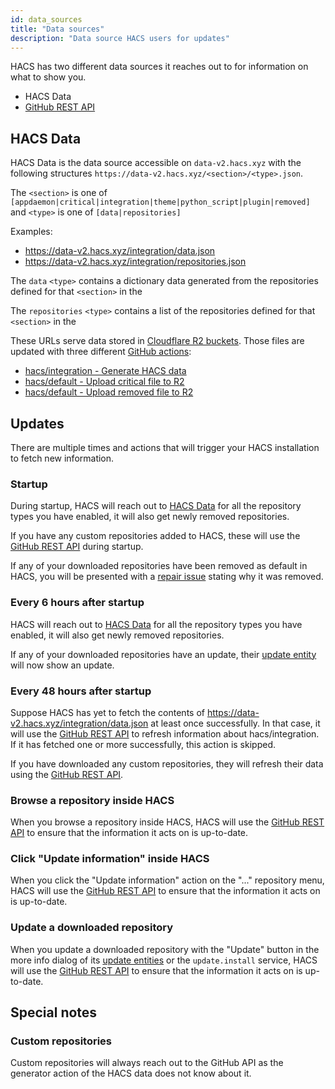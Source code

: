 ```yaml
---
id: data_sources
title: "Data sources"
description: "Data source HACS users for updates"
---
```


HACS has two different data sources it reaches out to for information on what to show you.

- HACS Data
- [GitHub REST API](https:/.github.com/en/rest)

## HACS Data

HACS Data is the data source accessible on `data-v2.hacs.xyz` with the following structures `https://data-v2.hacs.xyz/<section>/<type>.json`.

The `<section>` is one of `[appdaemon|critical|integration|theme|python_script|plugin|removed]` and `<type>` is one of `[data|repositories]`

Examples:

- https://data-v2.hacs.xyz/integration/data.json
- https://data-v2.hacs.xyz/integration/repositories.json

The `data` `<type>` contains a dictionary data generated from the repositories defined for that `<section>` in the 

The `repositories` `<type>` contains a list of the repositories defined for that `<section>` in the 

These URLs serve data stored in [Cloudflare R2 buckets](https://developers.cloudflare.com/r2/). Those files are updated with three different [GitHub actions](https://github.com/features/actions):
- [hacs/integration - Generate HACS data](https://github.com/hacs/integration/blob/main/.github/workflows/generate-hacs-data.yml)
- [hacs/default - Upload critical file to R2](https://github.com/hacs/default/blob/master/.github/workflows/upload-critical.yml)
- [hacs/default - Upload removed file to R2](https://github.com/hacs/default/blob/master/.github/workflows/upload-removed.yml)


## Updates

There are multiple times and actions that will trigger your HACS installation to fetch new information.

### Startup

During startup, HACS will reach out to [HACS Data](#hacs-data) for all the repository types you have enabled, it will also get newly removed repositories.

If you have any custom repositories added to HACS, these will use the [GitHub REST API](https:/.github.com/en/rest) during startup.

If any of your downloaded repositories have been removed as default in HACS, you will be presented with a [repair issue](https://www.home-assistant.io/integrations/repairs/) stating why it was removed.

### Every 6 hours after startup

HACS will reach out to [HACS Data](#hacs-data) for all the repository types you have enabled, it will also get newly removed repositories.

If any of your downloaded repositories have an update, their [update entity](/docs/use/entities/update.md) will now show an update.

### Every 48 hours after startup

Suppose HACS has yet to fetch the contents of <https://data-v2.hacs.xyz/integration/data.json> at least once successfully. In that case, it will use the [GitHub REST API](https:/.github.com/en/rest) to refresh information about hacs/integration. If it has fetched one or more successfully, this action is skipped.

If you have downloaded any custom repositories, they will refresh their data using the [GitHub REST API](https:/.github.com/en/rest).

### Browse a repository inside HACS

When you browse a repository inside HACS, HACS will use the [GitHub REST API](https:/.github.com/en/rest) to ensure that the information it acts on is up-to-date.

### Click "Update information" inside HACS

When you click the "Update information" action on the "..." repository menu, HACS will use the [GitHub REST API](https:/.github.com/en/rest) to ensure that the information it acts on is up-to-date.

### Update a downloaded repository

When you update a downloaded repository with the "Update" button in the more info dialog of its [update entities](/docs/use/entities/update.md) or the `update.install` service, HACS will use the [GitHub REST API](https:/.github.com/en/rest) to ensure that the information it acts on is up-to-date.


## Special notes

### Custom repositories

Custom repositories will always reach out to the GitHub API as the generator action of the HACS data does not know about it.